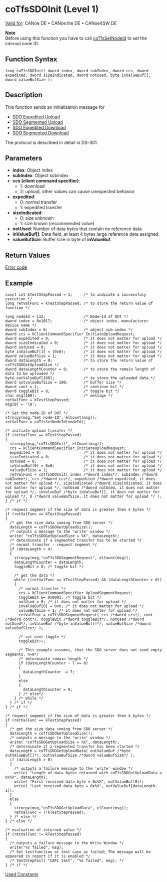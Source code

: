 # coTfsSDOInit (Level 1)

[Valid for](../../../../Shared/FeatureAvailability.md): CANoe DE • CANoe:lite DE • CANoe4SW DE

**Note**  
Before using this function you have to call [coTfsSetNodeId](CAPLfunctionCoTfsSetNodeId.md) to set the internal node ID.

## Function Syntax

```plaintext
long coTfsSDOInit( dword index, dword subIndex, dword ccs, dword expedited, dword sizeIndicated, dword notUsed, byte inValueBuf[], dword valueBufSize );
```

## Description

This function sends an initialization message for

- [SDO Expedited Upload](../../../../CANoeCANalyzer/CANopen/TfsNodelayer/SDO/ExpSdoUpload.md)
- [SDO Segmented Upload](../../../../CANoeCANalyzer/CANopen/TfsNodelayer/SDO/SegSdoUpload.md)
- [SDO Expedited Download](../../../../CANoeCANalyzer/CANopen/TfsNodelayer/SDO/ExpSdoDownload.md)
- [SDO Segmented Download](../../../../CANoeCANalyzer/CANopen/TfsNodelayer/SDO/SegSDODownload.md)

The protocol is described in detail in DS-301.

## Parameters

- **index**: Object index
- **subIndex**: Object subindex
- **ccs (client command specifier)**:
  - 1: download
  - 2: upload, other values can cause unexpected behavior
- **expedited**:
  - 0: normal transfer
  - 1: expedited transfer
- **sizeIndicated**:
  - 0: size unknown
  - 1: size known (recommended value)
- **notUsed**: Number of data bytes that contain no reference data.
- **inValueBuf[]**: Data field, at least 4 bytes large reference data assigned.
- **valueBufSize**: Buffer size in byte of **inValueBuf**.

## Return Values

[Error code](../CAPLfunctionsCANopenNLTFSErrorCodes.md)

## Example

```plaintext
const int kTestStepPassed = 1;     /* to indicate a successfuly execution */
long retValFunc = kTestStepPassed; /* to store the return value of function */

long nodeId = 112;                 /* Node-Id of DUT */
dword index = 0x1017;              /* object index, manufacturer device name */
dword subIndex = 0;                /* object sub-index */
dword ccs = kClientCommandSpecifier_InitiateUploadRequest;
dword expedited = 0;               /* it does not matter for upload */
dword sizeIndicated = 0;           /* it does not matter for upload */
dword notUsed = 0;                 /* it does not matter for upload */
byte inValueBuf[1] = {0x0};        /* it does not matter for upload */
dword valueBufSize = 1;            /* it does not matter for upload */
dword dataLength = 0;              /* to store the return value of coTfsSDOGetUploadSize */
dword dataLengthCounter = 0;       /* to store the remain length of data to be uploaded */
byte outValueBuf[100];             /* to store the uploaded data */
dword outvalueBufSize = 100;       /* buffer size */
dword cont = 1;                    /* continue bit */
dword toggleBit = 0;               /* toggle bit */
char msg[100];                     /* message */
retValFunc = kTestStepPassed;
msg[0] = '\0';

/* Set the node-ID of DUT */
strncpy(msg,"Set node-ID", elCount(msg));
retValFunc = coTfsSetNodeId(nodeId);

/* initiate upload trasnfer */
if (retValFunc == kTestStepPassed)
{
  strncpy(msg,"coTfsSDOInit", elCount(msg));
  ccs = kClientCommandSpecifier_InitiateUploadRequest;
  expedited = 0;                   /* it does not matter for upload */
  sizeIndicated = 0;               /* it does not matter for upload */
  notUsed = 0;                     /* it does not matter for upload */
  inValueBuf[0] = 0x0;             /* it does not matter for upload */
  valueBufSize = 1;                /* it does not matter for upload */
  retValFunc = coTfsSDOInit( index /*dword index*/, subIndex /*dword subIndex*/, ccs /*dword ccs*/, expedited /*dword expedited, it does not matter for upload */, sizeIndicated /*dword sizeIndicated, it does not matter for upload */, notUsed /*dword notUsed, it does not matter for upload */, inValueBuf /*byte inValueBuf[], it does not matter for upload */, 0 /*dword valueBufSize, it does not matter for upload */ );
} /* if */

/* request segment if the size of data is greater then 4 bytes */
if (retValFunc == kTestStepPassed)
{
  /* get the size data coming from SDO server */
  dataLength = coTfsSDOGetUploadSize();
  /* outputs a message to the 'write' window */
  write( "coTfsSDOGetUploadSize = %X", dataLength);
  /* determinate if a segmented transfer has to be started */
  /* normal transfer - request segment */
  if (dataLength > 4)
  {
    strncpy(msg,"coTfsSDOSegmentRequest", elCount(msg));
    dataLengthCounter = dataLength;
    toggleBit = 0; /* toggle bit */

    /* get the data */
    while ((retValFunc == kTestStepPassed) && (dataLengthCounter > 0))
    {
      /* normal transfer */
      ccs = kClientCommandSpecifier_UploadSegmentRequest;
      toggleBit &= 0x0001; /* toggle bit */
      notUsed = 0; /* it does not matter for upload */
      inValueBuf[0] = 0x0; /* it does not matter for upload */
      valueBufSize = 1; /* it does not matter for upload */
      retValFunc = coTfsSDOSegmentRequest( ccs /*dword ccs*/, cont /*dword cont*/, toggleBit /*dword toggleBit*/, notUsed /*dword notUsed*/, inValueBuf /*byte inValueBuf[]*/, valueBufSize /*dword valueBufSize*/ );

      /* set next toggle */
      toggleBit++;

      /* This example assumes, that the SDO server does not send empty segments, n=0*/
      /* determinate remain length */
      if (dataLengthCounter - 7 >= 0)
      {
        dataLengthCounter -= 7;
      }
      else
      {
        dataLengthCounter = 0;
      } /* else*/
    } /* while */
  } /* if */
} /* if */

/* request segment if the size of data is greater then 4 bytes */
if (retValFunc == kTestStepPassed)
{
  /* get the size data coming from SDO server */
  dataLength = coTfsSDOGetUploadSize();
  /* outputs a message to the 'write' window */
  write( "coTfsSDOGetUploadSize = %X", dataLength);
  /* determinate if a segmented transfer has been started */
  dataLength = coTfsSDOGetUploadData( outValueBuf /*byte outValueBuf[]*/, outvalueBufSize /*dword valueBufSize*/ );
  if (dataLength > 0)
  {
    /* outputs a failure message to the 'write' window */
    write( "Length of data bytes returned with coTfsSDOGetUploadData = 0x%X", dataLength);
    write( "First received data byte = 0x%X", outValueBuf[0]);
    write( "Last received data byte = 0x%X", outValueBuf[dataLength-1]);
  }
  else
  {
    strncpy(msg,"coTfsSDOGetUploadData", elCount(msg));
    retValFunc = (!kTestStepPassed);
  } /* else */
} /* else */

/* evaluation of returned value */
if (retValFunc != kTestStepPassed)
{
  /* outputs a failure message to the Write Window */
  write("%s failed", msg);
  /* Set testfunction or test case as failed; The message will be appeared in report if it is enabled */
  /* testStepFail( "CAPL text", "%s failed", msg); */
} /* if */
```

[Used Constants](../CAPLfunctionsCANopenNLTFSExampleConstants.md)
